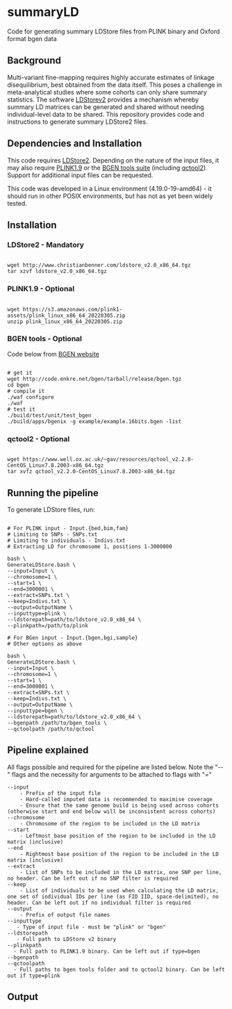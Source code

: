 # summaryLD
Code for generating summary LDStore files from PLINK binary and Oxford format bgen data

## Background

Multi-variant fine-mapping requires highly accurate estimates of linkage disequilibrium, best obtained from the data itself.
This poses a challenge in meta-analytical studies where some cohorts can only share summary statistics.
The software [LDStorev2](http://www.christianbenner.com/#) provides a mechanism whereby summary LD matrices can be generated and shared without needing individual-level data to be shared.
This repository provides code and instructions to generate summary LDStore2 files.

## Dependencies and Installation

This code requires [LDStore2](http://www.christianbenner.com/#).
Depending on the nature of the input files, it may also require [PLINK1.9](https://www.cog-genomics.org/plink/) or the [BGEN tools suite](https://enkre.net/cgi-bin/code/bgen) (including [qctool2](https://www.well.ox.ac.uk/~gav/qctool/)).
Support for additional input files can be requested.

This code was developed in a Linux environment (4.19.0-19-amd64) - it should run in other POSIX environments, but has not as yet been widely tested.

## Installation

### LDStore2 - Mandatory

```

wget http://www.christianbenner.com/ldstore_v2.0_x86_64.tgz
tar xzvf ldstore_v2.0_x86_64.tgz

```

### PLINK1.9 - Optional

```

wget https://s3.amazonaws.com/plink1-assets/plink_linux_x86_64_20220305.zip
unzip plink_linux_x86_64_20220305.zip

```

### BGEN tools - Optional

Code below from [BGEN website](https://enkre.net/cgi-bin/code/bgen)

```

# get it
wget http://code.enkre.net/bgen/tarball/release/bgen.tgz
cd bgen
# compile it
./waf configure
./waf
# test it
./build/test/unit/test_bgen
./build/apps/bgenix -g example/example.16bits.bgen -list

```

### qctool2 - Optional

```

wget https://www.well.ox.ac.uk/~gav/resources/qctool_v2.2.0-CentOS_Linux7.8.2003-x86_64.tgz
tar xvfz qctool_v2.2.0-CentOS_Linux7.8.2003-x86_64.tgz

```


## Running the pipeline

To generate LDStore files, run:

```

# For PLINK input - Input.{bed,bim,fam}
# Limiting to SNPs - SNPs.txt
# Limiting to individuals - Indivs.txt
# Extracting LD for chromosome 1, positions 1-3000000

bash \
GenerateLDStore.bash \
--input=Input \
--chromosome=1 \
--start=1 \
--end=3000001 \
--extract=SNPs.txt \
--keep=Indivs.txt \
--output=OutputName \
--inputtype=plink \
--ldstorepath=path/to/ldstore_v2.0_x86_64 \
--plinkpath=/path/to/plink

# For BGen input - Input.{bgen,bgi,sample}
# Other options as above

bash \
GenerateLDStore.bash \
--input=Input \
--chromosome=1 \
--start=1 \
--end=3000001 \
--extract=SNPs.txt \
--keep=Indivs.txt \
--output=OutputName \
--inputtype=bgen \
--ldstorepath=path/to/ldstore_v2.0_x86_64 \
--bgenpath /path/to/bgen_tools \
--qctoolpath /path/to/qctool

```

## Pipeline explained

All flags possible and required for the pipeline are listed below.
Note the "--" flags and the necessity for arguments to be attached to flags with "="

    --input
        - Prefix of the input file
        - Hard-called imputed data is recommended to maximise coverage
        - Ensure that the same genome build is being used across cohorts (otherwise start and end below will be inconsistent across cohorts)
    --chromosome
        - Chromosome of the region to be included in the LD matrix
    --start
        - Leftmost base position of the region to be included in the LD matrix (inclusive)
    --end
        - Rightmost base position of the region to be included in the LD matrix (inclusive)
    --extract
        - List of SNPs to be included in the LD matrix, one SNP per line, no header. Can be left out if no SNP filter is required
    --keep
        - List of individuals to be used when calculating the LD matrix, one set of individual IDs per line (as FID IID, space-delimited), no header. Can be left out if no individual filter is required
    --output
        - Prefix of output file names
    --inputtype
       - Type of input file - must be "plink" or "bgen"
    --ldstorepath
       - Full path to LDStore v2 binary
    --plinkpath
      - Full path to PLINK1.9 binary. Can be left out if type=bgen 
    --bgenpath
    --qctoolpath
      - Full paths to bgen tools folder and to qctool2 binary. Can be left out if type=plink

## Output
